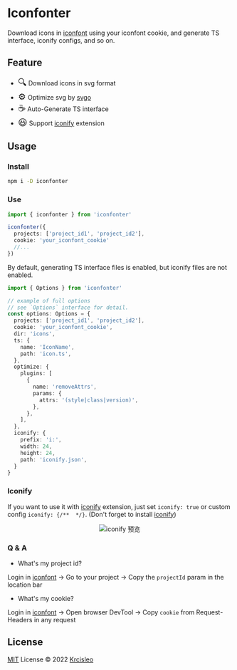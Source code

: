 # Iconfonter

Download icons in [iconfont](https://www.iconfont.cn/) using your iconfont cookie, and generate TS interface, iconify configs, and so on.

## Feature

- <span style="font-size: 20px">🔍</span> Download icons in svg format
- <span style="font-size: 20px">⚙️</span> Optimize svg by [svgo](https://github.com/svg/svgo)
- <span style="font-size: 20px">☕</span> Auto-Generate TS interface
-  <span style="font-size: 20px">😃</span> Support [iconify](https://github.com/antfu/vscode-iconify) extension

## Usage

### Install

```bash
npm i -D iconfonter
```

### Use

```ts
import { iconfonter } from 'iconfonter'

iconfonter({
  projects: ['project_id1', 'project_id2'],
  cookie: 'your_iconfont_cookie'
  //...
})
```

By default, generating TS interface files is enabled, but iconify files are not enabled.

```ts
import { Options } from 'iconfonter'

// example of full options
// see `Options` interface for detail.
const options: Options = {
  projects: ['project_id1', 'project_id2'],
  cookie: 'your_iconfont_cookie',
  dir: 'icons',
  ts: {
    name: 'IconName',
    path: 'icon.ts',
  },
  optimize: {
    plugins: [
      {
        name: 'removeAttrs',
        params: {
          attrs: '(style|class|version)',
        },
      },
    ],
  },
  iconify: {
    prefix: 'i:',
    width: 24,
    height: 24,
    path: 'iconify.json',
  }
}
```

### Iconify

If you want to use it with [iconify](https://github.com/antfu/vscode-iconify) extension, just set `iconify: true` or custom config `iconify: {/**  */}`. (Don't forget to install [iconify](https://github.com/antfu/vscode-iconify))

<p align="center">
  <img src="https://raw.githubusercontent.com/antfu/vscode-iconify/main/screenshots/preview-1.png" alt="iconify 预览" />
</p>


### Q & A

- What's my project id?

Login in [iconfont](https://www.iconfont.cn) -> Go to your project -> Copy the `projectId` param in the location bar

- What's my cookie?

Login in [iconfont](https://www.iconfont.cn) -> Open browser DevTool -> Copy `cookie` from Request-Headers in any request

## License

[MIT](./LICENSE) License © 2022 [Krcisleo](https://github.com/krcisleo)
